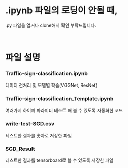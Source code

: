 # .ipynb 파일의 로딩이 안될 때,     
.py 파일을 열거나 clone해서 확인 부탁드립니다.

<br />

# 파일 설명   

### Traffic-sign-classification.ipynb
데이터 전처리 및 모델별 학습(VGGNet, ResNet)

          
### Traffic-sign-classification_Template.ipynb       
여러가지 하이퍼 파라미터 테스트 해 볼 수 있도록 자동화한 코드 
      
      
### write-test-SGD.csv         
테스트한 결과를 숫자로 저장한 파일


### SGD_Result     
테스트한 결과를 tensorboard로 볼 수 있도록 저장한 파일  
